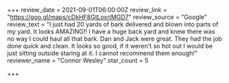 +++
review_date = 2021-09-01T06:00:00Z
review_link = "https://goo.gl/maps/cDkHF8GtLoxriMGD7"
review_source = "Google"
review_text = "I just had 20 yards of bark delivered and blown into parts of my yard. It looks AMAZING!! I have a huge back yard and knew there was no way I could haul all that bark. Dan and Jack were great. They had the job done quick and clean. It looks so good, if it weren't so hot out I would be just sitting outside staring at it. I cannot recommend them enough!"
reviewer_name = "Connor Wesley"
star_count = 5

+++
